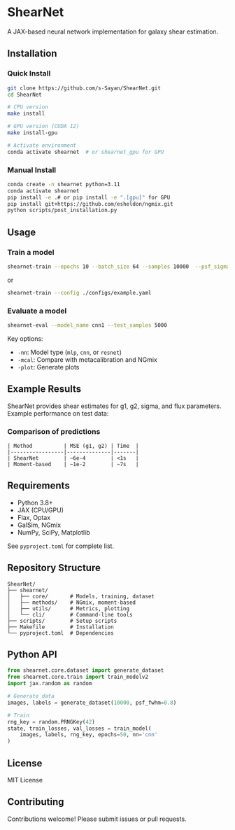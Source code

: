 # ShearNet

A JAX-based neural network implementation for galaxy shear estimation.

## Installation

### Quick Install

```bash
git clone https://github.com/s-Sayan/ShearNet.git
cd ShearNet

# CPU version
make install

# GPU version (CUDA 12)
make install-gpu

# Activate environment
conda activate shearnet  # or shearnet_gpu for GPU
```
### Manual Install

```bash
conda create -n shearnet python=3.11
conda activate shearnet
pip install -e .# or pip install -e ".[gpu]" for GPU
pip install git+https://github.com/esheldon/ngmix.git
python scripts/post_installation.py
```

## Usage

### Train a model

```bash
shearnet-train --epochs 10 --batch_size 64 --samples 10000  --psf_sigma 0.25 --model_name cnn1 --plot --nn cnn --patience 20
```
or
```bash
shearnet-train --config ./configs/example.yaml
```
### Evaluate a model

```bash
shearnet-eval --model_name cnn1 --test_samples 5000
```
Key options:

- `-nn`: Model type (`mlp`, `cnn`, or `resnet`)
- `-mcal`: Compare with metacalibration and NGmix
- `-plot`: Generate plots

## Example Results

ShearNet provides shear estimates for g1, g2, sigma, and flux parameters. Example performance on test data:

### Comparison of predictions
<!-- <img src="./notebooks/scatter_plot_e1_scatter.png" alt="Comparison of Predictions" width="600"/> -->

```
| Method          | MSE (g1, g2) | Time  |
|-----------------|--------------|-------|
| ShearNet        | ~6e-4        | <1s   |
| Moment-based    | ~1e-2        | ~7s   |
```

## Requirements

- Python 3.8+
- JAX (CPU/GPU)
- Flax, Optax
- GalSim, NGmix
- NumPy, SciPy, Matplotlib

See `pyproject.toml` for complete list.

## Repository Structure

```
ShearNet/
├── shearnet/
│   ├── core/       # Models, training, dataset
│   ├── methods/    # NGmix, moment-based
│   ├── utils/      # Metrics, plotting
│   └── cli/        # Command-line tools
├── scripts/        # Setup scripts
├── Makefile        # Installation
└── pyproject.toml  # Dependencies

```

## Python API

```python
from shearnet.core.dataset import generate_dataset
from shearnet.core.train import train_modelv2
import jax.random as random

# Generate data
images, labels = generate_dataset(10000, psf_fwhm=0.8)

# Train
rng_key = random.PRNGKey(42)
state, train_losses, val_losses = train_model(
    images, labels, rng_key, epochs=50, nn='cnn'
)
```

## License

MIT License

## Contributing

Contributions welcome! Please submit issues or pull requests.